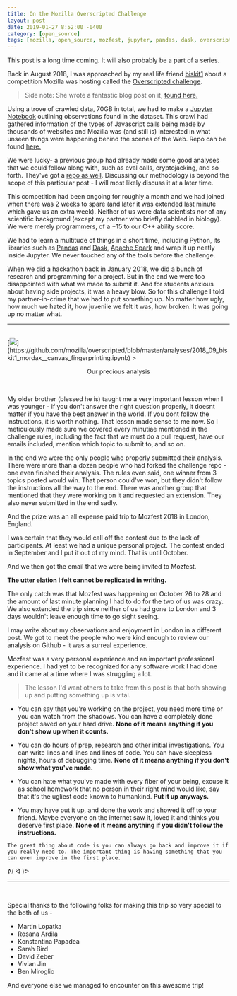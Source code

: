 ```yaml
---
title: On the Mozilla Overscripted Challenge
layout: post
date: 2019-01-27 8:52:00 -0400
category: [open_source]
tags: [mozilla, open_source, mozfest, jupyter, pandas, dask, overscripted, challenge, apache, spark, competition, javascript, data, science, analysis, big_data, dataset, open_science]
---
```


This post is a long time coming. It will also probably be a part of a series.

Back in August 2018, I was approached by my real life friend [biskit1](https://github.com/biskit1) about a competition Mozilla was hosting called the [Overscripted challenge](https://challenges.mozilla.community/overscripted/). 

> Side note: She wrote a fantastic blog post on it, [found here.](https://medium.com/@chayadanz/mozilla-overscripted-shared-resources-and-collaborative-innovation-d1a5d454747b)

Using a trove of crawled data, 70GB in total, we had to make a [Jupyter Notebook](https://jupyter.org/) outlining observations found in the dataset. This crawl had gathered information of the types of Javascript calls being made by thousands of websites and Mozilla was (and still is) interested in what unseen things were happening behind the scenes of the Web. Repo can be found [here.](https://github.com/mozilla/overscripted)

We were lucky- a previous group had already made some good analyses that we could follow along with, such as eval calls, cryptojacking, and so forth. They've got a [repo as well](https://github.com/mozilla/UCOSP-winter-2018_TrackingTechnologies). Discussing our methodology is beyond the scope of this particular post - I will most likely discuss it at a later time.

This competition had been ongoing for roughly a month and we had joined when there was 2 weeks to spare (and later it was extended last minute which gave us an extra week). Neither of us were data scientists nor of any scientific background (except my partner who briefly dabbled in biology). We were merely programmers, of a +15 to our C++ ability score.

We had to learn a multitude of things in a short time, including Python, its libraries such as [Pandas](https://github.com/pandas-dev/pandas) and [Dask](https://github.com/dask/dask), [Apache Spark](https://spark.apache.org/) and wrap it up neatly inside Jupyter. We never touched any of the tools before the challenge.

When we did a hackathon back in January 2018, we did a bunch of research and programming for a project. But in the end we were too disappointed with what we made to submit it. And for students anxious about having side projects, it was a heavy blow. So for this challenge I told my partner-in-crime that we had to put something up. No matter how ugly, how much we hated it, how juvenile we felt it was, how broken. It was going up no matter what.

---  
<br>
[<img src="{{ site.baseurl }}/assets/img/canvas.png">](https://github.com/mozilla/overscripted/blob/master/analyses/2018_09_biskit1_mordax__canvas_fingerprinting.ipynb)
> <p style="text-align: center;"> Our precious analysis</p>

<br>

My older brother (blessed he is) taught me a very important lesson when I was younger - if you don't answer the right question properly, it doesnt matter if you have the best answer in the world. If you dont follow the instructions, it is worth nothing. That lesson made sense to me now. So I meticulously made sure we covered every minutiae mentioned in the challenge rules, including the fact that we must do a pull request, have our emails included, mention which topic to submit to, and so on.

In the end we were the only people who properly submitted their analysis. There were more than a dozen people who had forked the challenge repo - one even finished their analysis. The rules even said, one winner from 3 topics posted would win. That person could've won, but they didn't follow the instructions all the way to the end. There was another group that mentioned that they were working on it and requested an extension. They also never submitted in the end sadly. 

And the prize was an all expense paid trip to Mozfest 2018 in London, England.

I was certain that they would call off the contest due to the lack of participants. At least we had a unique personal project. The contest ended in September and I put it out of my mind. That is until October.

And we then got the email that we were being invited to Mozfest.

**The utter elation I felt cannot be replicated in writing.** 

The only catch was that Mozfest was happening on October 26 to 28 and the amount of last minute planning I had to do for the two of us was crazy. We also extended the trip since neither of us had gone to London and 3 days wouldn't leave enough time to go sight seeing. 

I may write about my observations and enjoyment in London in a different post. We got to meet the people who were kind enough to review our analysis on Github - it was a surreal experience. 

Mozfest was a very personal experience and an important professional experience. I had yet to be recognized for any software work I had done and it came at a time where I was struggling a lot.

> The lesson I'd want others to take from this post is that both showing up and putting something up is vital.

* You can say that you're working on the project, you need more time or you can watch from the shadows. You can have a completely done project saved on your hard drive. **None of it means anything if you don't show up when it counts.**

* You can do hours of prep, research and other initial investigations. You can write lines and lines and lines of code. You can have sleepless nights, hours of debugging time. **None of it means anything if you don't show what you've made.**

* You can hate what you've made with every fiber of your being, excuse it as school homework that no person in their right mind would like, say that it's the ugliest code known to humankind. **Put it up anyways.**

* You may have put it up, and done the work and showed it off to your friend. Maybe everyone on the internet saw it, loved it and thinks you deserve first place. **None of it means anything if you didn't follow the instructions.**

`The great thing about code is you can always go back and improve it if you really need to. The important thing is having something that you can even improve in the first place.`



ᕕ( ᐛ )ᕗ

---
<br>

Special thanks to the following folks for making this trip so very special to the both of us - 

* Martin Lopatka
* Rosana Ardila
* Konstantina Papadea
* Sarah Bird
* David Zeber
* Vivian Jin
* Ben Miroglio  

And everyone else we managed to encounter on this awesome trip!
